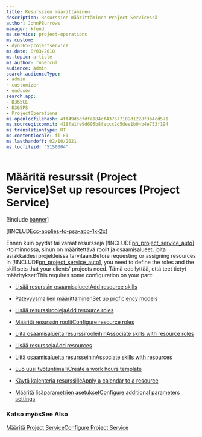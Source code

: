 ```yaml
---
title: Resurssien määrittäminen
description: Resurssien määrittäminen Project Servicessä
author: JohnPBurrows
manager: kfend
ms.service: project-operations
ms.custom:
- dyn365-projectservice
ms.date: 8/03/2018
ms.topic: article
ms.author: ruhercul
audience: Admin
search.audienceType:
- admin
- customizer
- enduser
search.app:
- D365CE
- D365PS
- ProjectOperations
ms.openlocfilehash: 4ff49d5dfdfa184cf437677109d1228f3b4cd571
ms.sourcegitcommit: 418fa1fe9d605b8faccc2d5dee1b04b4e753f194
ms.translationtype: HT
ms.contentlocale: fi-FI
ms.lasthandoff: 02/10/2021
ms.locfileid: "5150304"
---
```

# <a name="set-up-resources-project-service"></a><span data-ttu-id="288ab-103">Määritä resurssit (Project Service)</span><span class="sxs-lookup"><span data-stu-id="288ab-103">Set up resources (Project Service)</span></span>

[!include [banner](../includes/psa-now-project-operations.md)]

[!INCLUDE[cc-applies-to-psa-app-1x-2x](../includes/cc-applies-to-psa-app-1x-2x.md)]

<span data-ttu-id="288ab-104">Ennen kuin pyydät tai varaat resursseja [!INCLUDE[pn_project_service_auto](../includes/pn-project-service-auto.md)] -toiminnossa, sinun on määritettävä roolit ja osaamisalueet, joita asiakkaidesi projekteissa tarvitaan.</span><span class="sxs-lookup"><span data-stu-id="288ab-104">Before requesting or assigning resources in [!INCLUDE[pn_project_service_auto](../includes/pn-project-service-auto.md)], you need to define the roles and the skill sets that your clients’ projects need.</span></span> <span data-ttu-id="288ab-105">Tämä edellyttää, että teet tietyt määritykset:</span><span class="sxs-lookup"><span data-stu-id="288ab-105">This requires some configuration on your part:</span></span>  
  
-   [<span data-ttu-id="288ab-106">Lisää resurssin osaamisalueet</span><span class="sxs-lookup"><span data-stu-id="288ab-106">Add resource skills</span></span>](../psa/add-resource-skills.md)  
  
-   [<span data-ttu-id="288ab-107">Pätevyysmallien määrittäminen</span><span class="sxs-lookup"><span data-stu-id="288ab-107">Set up proficiency models</span></span>](../psa/set-up-proficiency-models.md)  
  
-   [<span data-ttu-id="288ab-108">Lisää resurssirooleja</span><span class="sxs-lookup"><span data-stu-id="288ab-108">Add resource roles</span></span>](../psa/add-resource-roles.md)  
  
-   [<span data-ttu-id="288ab-109">Määritä resurssin roolit</span><span class="sxs-lookup"><span data-stu-id="288ab-109">Configure resource roles</span></span>](../psa/configure-resource-roles.md)  
  
-   [<span data-ttu-id="288ab-110">Liitä osaamisalueita resurssirooleihin</span><span class="sxs-lookup"><span data-stu-id="288ab-110">Associate skills with resource roles</span></span>](../psa/associate-skills-with-resource-roles.md)  
  
-   [<span data-ttu-id="288ab-111">Lisää resursseja</span><span class="sxs-lookup"><span data-stu-id="288ab-111">Add resources</span></span>](../psa/add-resources.md)  
  
-   [<span data-ttu-id="288ab-112">Liitä osaamisalueita resursseihin</span><span class="sxs-lookup"><span data-stu-id="288ab-112">Associate skills with resources</span></span>](../psa/associate-skills-with-resources.md)  
  
-   [<span data-ttu-id="288ab-113">Luo uusi työtuntimalli</span><span class="sxs-lookup"><span data-stu-id="288ab-113">Create a work hours template</span></span>](../psa/create-work-hours-template.md)  
  
-   [<span data-ttu-id="288ab-114">Käytä kalenteria resurssille</span><span class="sxs-lookup"><span data-stu-id="288ab-114">Apply a calendar to a resource</span></span>](../psa/apply-calendar-resource.md)  
  
-   [<span data-ttu-id="288ab-115">Määritä lisäparametrien asetukset</span><span class="sxs-lookup"><span data-stu-id="288ab-115">Configure additional parameters settings</span></span>](../psa/configure-additional-parameters-settings.md)  
  
### <a name="see-also"></a><span data-ttu-id="288ab-116">Katso myös</span><span class="sxs-lookup"><span data-stu-id="288ab-116">See Also</span></span>  
 [<span data-ttu-id="288ab-117">Määritä Project Service</span><span class="sxs-lookup"><span data-stu-id="288ab-117">Configure Project Service</span></span>](../psa/configure.md)
